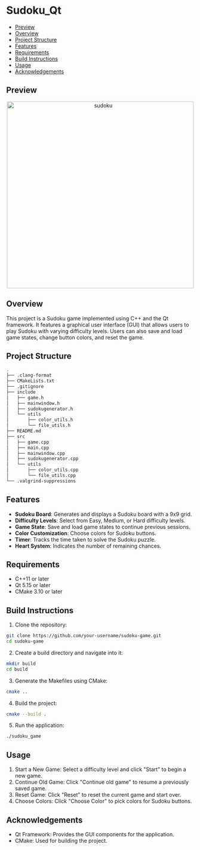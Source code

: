 # Sudoku_Qt

- [Preview](#preview)
- [Overview](#overview)
- [Project Structure](#project-structure)
- [Features](#features)
- [Requirements](#requirements)
- [Build Instructions](#build-instructions)
- [Usage](#usage)
- [Acknowledgements](#acknowledgements)

## Preview

<div align="center">
  <img src="https://github.com/user-attachments/assets/40c8312a-1d35-442b-aea8-afce0f7a320f" width="500" height="auto" alt="sudoku">
</div>

## Overview

This project is a Sudoku game implemented using C++ and the Qt framework. It features a graphical user interface (GUI) that allows users to play Sudoku with varying difficulty levels. Users can also save and load game states, change button colors, and reset the game.

## Project Structure

```bash
.
├── .clang-format
├── CMakeLists.txt
├── .gitignore
├── include
│   ├── game.h
│   ├── mainwindow.h
│   ├── sudokugenerator.h
│   └── utils
│       ├── color_utils.h
│       └── file_utils.h
├── README.md
├── src
│   ├── game.cpp
│   ├── main.cpp
│   ├── mainwindow.cpp
│   ├── sudokugenerator.cpp
│   └── utils
│       ├── color_utils.cpp
│       └── file_utils.cpp
└── .valgrind-suppressions

```

## Features

- **Sudoku Board**: Generates and displays a Sudoku board with a 9x9 grid.
- **Difficulty Levels**: Select from Easy, Medium, or Hard difficulty levels.
- **Game State**: Save and load game states to continue previous sessions.
- **Color Customization**: Choose colors for Sudoku buttons.
- **Timer**: Tracks the time taken to solve the Sudoku puzzle.
- **Heart System**: Indicates the number of remaining chances.


## Requirements

- C++11 or later
- Qt 5.15 or later
- CMake 3.10 or later

## Build Instructions

1. Clone the repository:

```bash
git clone https://github.com/your-username/sudoku-game.git
cd sudoku-game
```

2. Create a build directory and navigate into it:

```bash
mkdir build
cd build
```

3. Generate the Makefiles using CMake:

```bash
cmake ..
```

4. Build the project:

```bash
cmake --build .
```

5. Run the application:

```bash
./sudoku_game
```

## Usage

1. Start a New Game: Select a difficulty level and click "Start" to begin a new game.
2. Continue Old Game: Click "Continue old game" to resume a previously saved game.
3. Reset Game: Click "Reset" to reset the current game and start over.
4. Choose Colors: Click "Choose Color" to pick colors for Sudoku buttons.

## Acknowledgements

- Qt Framework: Provides the GUI components for the application.
- CMake: Used for building the project.